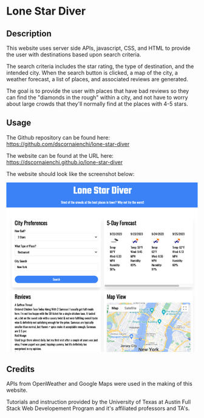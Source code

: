 # Lone Star Diver

## Description

This website uses server side APIs, javascript, CSS, and HTML to provide the user with destinations based upon search criteria.

The search criteria includes the star rating, the type of destination, and the intended city. When the search button is clicked, a map of the city, a weather forecast, a list of places, and associated reviews are generated. 

The goal is to provide the user with places that have bad reviews so they can find the "diamonds in the rough" within a city, and not have to worry about large crowds that they'll normally find at the places with 4-5 stars.

## Usage

The Github repository can be found here: https://github.com/dscornaienchi/lone-star-diver 

The website can be found at the URL here: https://dscornaienchi.github.io/lone-star-diver

The website should look like the screenshot below: 

<img src="./images/Lone-Star-Diver-Screenshot.jpg" alt="Website screenshot">

## Credits

APIs from OpenWeather and Google Maps were used in the making of this website. 

Tutorials and instruction provided by the University of Texas at Austin Full Stack Web Developement Program and it's affiliated professors and TA's. 